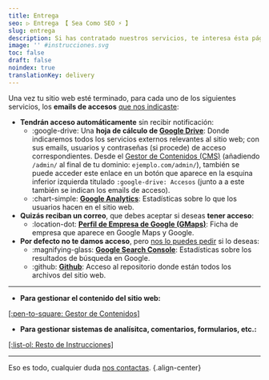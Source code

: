 ```yaml
---
title: Entrega
seo: ▷ Entrega 【 Sea Como SEO ⚡️ 】
slug: entrega
description: Si has contratado nuestros servicios, te interesa ésta página 😉
image: '' #instrucciones.svg
toc: false
draft: false
noindex: true
translationKey: delivery
---
```


Una vez tu sitio web esté terminado, para cada uno de los siguientes servicios, los **emails de accesos** [que nos indicaste](/requerimientos/):

- **Tendrán acceso automáticamente** sin recibir notificación:
  - :google-drive: Una **hoja de cálculo de [Google Drive](https://drive.google.com/)**: Donde indicaremos todos los servicios externos relevantes al sitio web; con sus emails, usuarios y contraseñas (si procede) de acceso correspondientes. Desde el [Gestor de Contenidos (CMS)](/cms/) (añadiendo `/admin/` al final de tu dominio: `ejemplo.com/admin/`), también se puede acceder este enlace en un botón que aparece en la esquina inferior izquierda titulado `:google-drive: Accesos` (junto a a este también se indican los emails de acceso).
  - :chart-simple: **[Google Analytics](https://analytics.google.com/)**: Estadísticas sobre lo que los usuarios hacen en el sitio web.
- **Quizás reciban un correo**, que debes aceptar si deseas **tener acceso**:
  - :location-dot: **[Perfil de Empresa de Google (GMaps)](https://business.google.com/)**: Ficha de empresa que aparece en Google Maps y Google.
- **Por defecto no te damos acceso**, pero [nos lo puedes pedir](/#contacto) si lo deseas:
  - :magnifying-glass: **[Google Search Console](https://search.google.com/search-console)**: Estadísticas sobre los resultados de búsqueda en Google.
  - :github: **[Github](https://github.com/)**: Acceso al repositorio donde están todos los archivos del sitio web.

---

- **Para gestionar el contenido del sitio web:**

[[:pen-to-square: Gestor de Contenidos]](/cms/)

- **Para gestionar sistemas de analísitca, comentarios, formularios, etc.:**

[[:list-ol: Resto de Instrucciones]](/resto/)

---

Eso es todo, cualquier duda [nos contactas](/#contacto).
{.align-center}
